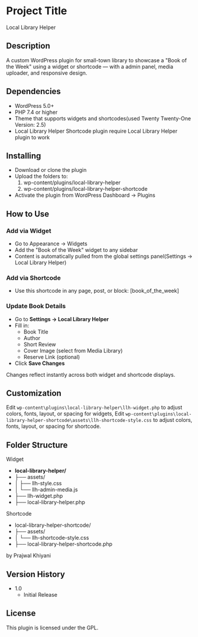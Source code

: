 # Project Title

Local Library Helper

## Description

A custom WordPress plugin for small-town library to showcase a "Book of the Week" using a widget or shortcode — with a admin panel, media uploader, and responsive design.

## Dependencies

* WordPress 5.0+
* PHP 7.4 or higher
* Theme that supports widgets and shortcodes(used Twenty Twenty-One Version: 2.5)
* Local Library Helper Shortcode plugin require Local Library Helper plugin to work

## Installing

* Download or clone the plugin
* Upload the folders to:
  1. wp-content/plugins/local-library-helper
  2. wp-content/plugins/local-library-helper-shortcode
* Activate the plugin from WordPress Dashboard → Plugins

## How to Use

### Add via Widget

* Go to Appearance → Widgets
* Add the "Book of the Week" widget to any sidebar
* Content is automatically pulled from the global settings panel(Settings -> Local Library Helper)


### Add via Shortcode

* Use this shortcode in any page, post, or block:  [book_of_the_week]

### Update Book Details
* Go to **Settings → Local Library Helper**
* Fill in:
   - Book Title
   - Author
   - Short Review
   - Cover Image (select from Media Library)
   - Reserve Link (optional)
* Click **Save Changes**

Changes reflect instantly across both widget and shortcode displays.


##  Customization

Edit `wp-content\plugins\local-library-helper\llh-widget.php` to adjust colors, fonts, layout, or spacing for widgets,
Edit `wp-content\plugins\local-library-helper-shortcode\assets\llh-shortcode-style.css` to adjust colors, fonts, layout, or spacing for shortcode.

## Folder Structure
Widget

* **local-library-helper/**
* ├── assets/
* │ ├── llh-style.css
* │ └── llh-admin-media.js
* ├── llh-widget.php
* ├── local-library-helper.php

Shortcode
* local-library-helper-shortcode/
* ├── assets/
* │   └── llh-shortcode-style.css      
* ├── local-library-helper-shortcode.php  

by Prajwal Khiyani

## Version History
* 1.0
    * Initial Release

## License
This plugin is licensed under the GPL.

